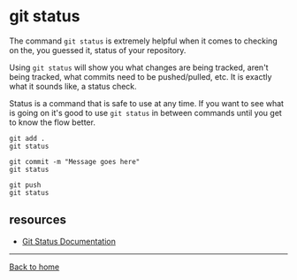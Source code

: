 # git status

The command `git status` is extremely helpful when it comes to checking on the, you guessed it, status of your repository.

Using `git status` will show you what changes are being tracked, aren't being tracked, what commits need to be pushed/pulled, etc.
It is exactly what it sounds like, a status check.

Status is a command that is safe to use at any time.
If you want to see what is going on it's good to use `git status` in between commands until you get to know the flow better.

```
git add .
git status

git commit -m "Message goes here"
git status

git push
git status
```

## resources

- [Git Status Documentation](https://git-scm.com/docs/git-status)

---

[Back to home](../README.md)
